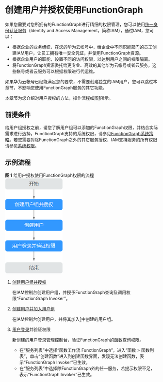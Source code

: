 # 创建用户并授权使用FunctionGraph<a name="ZH-CN_TOPIC_0170683656"></a>

如果您需要对您所拥有的FunctionGraph进行精细的权限管理，您可以使用[统一身份认证服务](https://support.huaweicloud.com/usermanual-iam/iam_01_0001.html)（Identity and Access Management，简称IAM），通过IAM，您可以：

-   根据企业的业务组织，在您的华为云帐号中，给企业中不同职能部门的员工创建IAM用户，让员工拥有唯一安全凭证，并使用FunctionGraph资源。
-   根据企业用户的职能，设置不同的访问权限，以达到用户之间的权限隔离。
-   将FunctionGraph资源委托给更专业、高效的其他华为云帐号或者云服务，这些帐号或者云服务可以根据权限进行代运维。

如果华为云帐号已经能满足您的要求，不需要创建独立的IAM用户，您可以跳过本章节，不影响您使用FunctionGraph服务的其它功能。

本章节为您介绍对用户授权的方法，操作流程如[图1](#fig484754213103)所示。

## 前提条件<a name="section0172163995812"></a>

给用户组授权之前，请您了解用户组可以添加的FunctionGraph权限，并结合实际需求进行选择，FunctionGraph支持的系统权限，请参见[FunctionGraph系统策略](https://support.huaweicloud.com/productdesc-functiongraph/functiongraph_01_0160.html)。若您需要对除FunctionGraph之外的其它服务授权，IAM支持服务的所有权限请参见[系统权限](https://support.huaweicloud.com/permissions/policy_list.html?product=functiongraph)。

## 示例流程<a name="section73381480"></a>

**图 1**  给用户授权使用FunctionGraph权限的流程<a name="fig484754213103"></a>  
![](figures/给用户授权使用FunctionGraph权限的流程.png "给用户授权使用FunctionGraph权限的流程")

1.  <a name="li1113720874811"></a>[创建用户组并授权](https://support.huaweicloud.com/usermanual-iam/iam_03_0001.html)

    在IAM控制台创建用户组，并授予FunctionGraph查询及调用权限“FunctionGraph Invoker”。

2.  [创建用户并加入用户组](https://support.huaweicloud.com/usermanual-iam/iam_02_0001.html)

    在IAM控制台创建用户，并将其加入[1](#li1113720874811)中创建的用户组。

3.  [用户登录](https://support.huaweicloud.com/usermanual-iam/iam_01_0552.html)并验证权限

    新创建的用户登录管理控制台，验证FunctionGraph的函数查询权限。

    -   在“服务列表”中选择“函数工作流 FunctionGraph”，进入“函数 \> 函数列表”，单击“创建函数”进入到创建函数界面，发现无法创建函数，表示“FunctionGraph Invoker”已生效。
    -   在“服务列表”中选择除FunctionGraph外的任一服务，若提示权限不足，表示“FunctionGraph Invoker”已生效。


